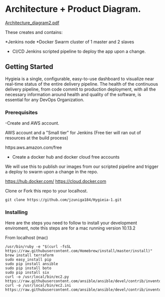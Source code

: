 # Architecture + Product Diagram. 

[Architecture_diagram2.pdf](https://github.com/jzuniga184/Diagrams/files/2285318/Architecture_diagram2.pdf)


These creates and contains: 

*Jenkins node 
*Docker Swarm cluster of 1 master and 2 slaves
* CI/CD Jenkins scripted pipeline to deploy the app upon a change.

## Getting Started

Hygieia is a single, configurable, easy-to-use dashboard to visualize near real-time status of the entire delivery pipeline. The health of the continuous delivery pipeline, from code commit to production deployment, with all the necessary information around health and quality of the software, is essential for any DevOps Organization.

### Prerequisites

-Create and AWS account.

AWS account and a "Small tier" for Jenkins (Free tier will ran out of resources at the build process) 

https:aws.amazon.com/free

- Create a docker hub and docker cloud free accounts 

We will use this to publish our images from our scripted pipeline and trigger a deploy to swarm upon a change in the repo.

https://hub.docker.com/
https://cloud.docker.com

Clone or Fork this repo to your localhost.

```git clone https://github.com/jzuniga184/Hygieia-1.git```

### Installing

Here are the steps you need to follow to install your development enviroment, note this steps are for a mac running version 10.13.2

From localhost (mac)

```
/usr/bin/ruby -e "$(curl -fsSL https://raw.githubusercontent.com/Homebrew/install/master/install)"
brew install terraform
sudo easy_install pip
sudo pip install ansible
sudo pip install boto
sudo pip install six
curl -o /usr/local/bin/ec2.py https://raw.githubusercontent.com/ansible/ansible/devel/contrib/inventory/ec2.py
curl -o /usr/local/bin/ec2.ini https://raw.githubusercontent.com/ansible/ansible/devel/contrib/inventory/ec2.ini
```
